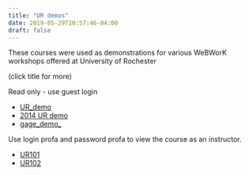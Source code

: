 ```yaml
---
title: "UR demos"
date: 2019-05-29T10:57:46-04:00
draft: false
---
```


These courses were used as demonstrations for various WeBWorK workshops 
offered at University of Rochester

(click title for more)
<!--more-->

Read only - use guest login

- [UR_demo](http://demo.webwork.rochester.edu/webwork2/UR_demo/)
- [2014 UR demo](http://demo.webwork.rochester.edu/webwork2/2014_07_UR_demo/)
- [gage_demo_](http://demo.webwork.rochester.edu/webwork2/2014_gage_demo)


Use login profa  and password profa  to view the course as an instructor. 

- [UR101](http://demo.webwork.rochester.edu/webwork2/UR101/)
- [UR102](http://demo.webwork.rochester.edu/webwork2/UR102/)
